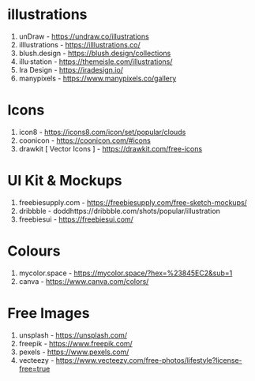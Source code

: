 # illustrations
1. unDraw - https://undraw.co/illustrations
2. illlustrations - https://illlustrations.co/
3. blush.design - https://blush.design/collections
4. illu·station - https://themeisle.com/illustrations/
5. Ira Design - https://iradesign.io/
6. manypixels - https://www.manypixels.co/gallery

# Icons
1. icon8 - https://icons8.com/icon/set/popular/clouds
2. coonicon - https://coonicon.com/#icons
3. drawkit [ Vector Icons ] - https://drawkit.com/free-icons

# UI Kit & Mockups 
1. freebiesupply.com - https://freebiesupply.com/free-sketch-mockups/
2. dribbble - doddhttps://dribbble.com/shots/popular/illustration
3. freebiesui - https://freebiesui.com/

# Colours
1. mycolor.space - https://mycolor.space/?hex=%23845EC2&sub=1
2. canva - https://www.canva.com/colors/

# Free Images
1. unsplash - https://unsplash.com/
2. freepik - https://www.freepik.com/
3. pexels - https://www.pexels.com/
4. vecteezy - https://www.vecteezy.com/free-photos/lifestyle?license-free=true

